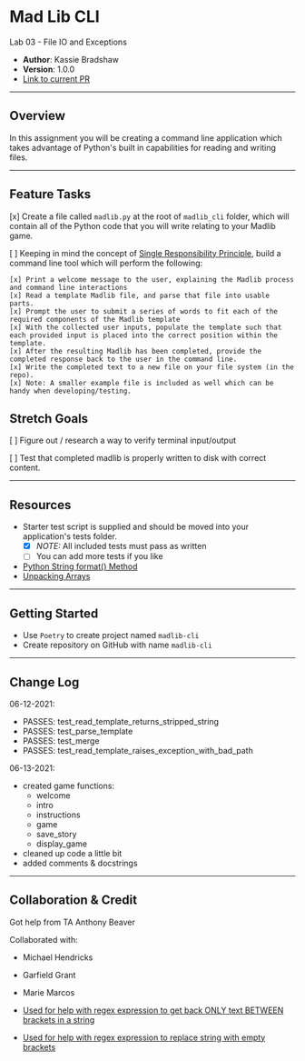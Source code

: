 # **Mad Lib CLI**

Lab 03 - File IO and Exceptions

* **Author**: Kassie Bradshaw
* **Version**: 1.0.0
* [Link to current PR](https://github.com/kassiebradshaw/madlib-cli/pull/1)

---

## **Overview**

In this assignment you will be creating a command line application which takes advantage of Python's built in capabilities for reading and writing files.

---

## **Feature Tasks**

[x] Create a file called `madlib.py` at the root of `madlib_cli` folder, which will contain all of the Python code that you will write relating to your Madlib game.

[ ] Keeping in mind the concept of [Single Responsibility Principle](https://en.wikipedia.org/wiki/Single_responsibility_principle), build a command line tool which will perform the following:

    [x] Print a welcome message to the user, explaining the Madlib process and command line interactions
    [x] Read a template Madlib file, and parse that file into usable parts.
    [x] Prompt the user to submit a series of words to fit each of the required components of the Madlib template
    [x] With the collected user inputs, populate the template such that each provided input is placed into the correct position within the template.
    [x] After the resulting Madlib has been completed, provide the completed response back to the user in the command line.
    [x] Write the completed text to a new file on your file system (in the repo). 
    [x] Note: A smaller example file is included as well which can be handy when developing/testing.

## **Stretch Goals**

[ ] Figure out / research a way to verify terminal input/output

[ ] Test that completed madlib is properly written to disk with correct content.

---

## **Resources**

* Starter test script is supplied and should be moved into your application's tests folder.
  * [x] *NOTE:* All included tests must pass as written
  * [ ] You can add more tests if you like

* [Python String format() Method](https://www.w3schools.com/python/ref_string_format.asp)
* [Unpacking Arrays](https://realpython.com/python-kwargs-and-args/#unpacking-with-the-asterisk-operators)

---

## **Getting Started**

* Use `Poetry` to create project named `madlib-cli`
* Create repository on GitHub with name `madlib-cli`

---

## **Change Log**

06-12-2021:

* PASSES: test_read_template_returns_stripped_string
* PASSES: test_parse_template
* PASSES: test_merge
* PASSES: test_read_template_raises_exception_with_bad_path

06-13-2021:

* created game functions:
  * welcome
  * intro
  * instructions
  * game
  * save_story
  * display_game
* cleaned up code a little bit
* added comments & docstrings

---

## **Collaboration & Credit**

Got help from TA Anthony Beaver

Collaborated with:

* Michael Hendricks
* Garfield Grant
* Marie Marcos

* [Used for help with regex expression to get back ONLY text BETWEEN brackets in a string](https://stackoverflow.com/a/48916501)

* [Used for help with regex expression to replace string with empty brackets](https://appdividend.com/2020/06/10/python-regex-replace-how-to-replace-string-in-python/)
